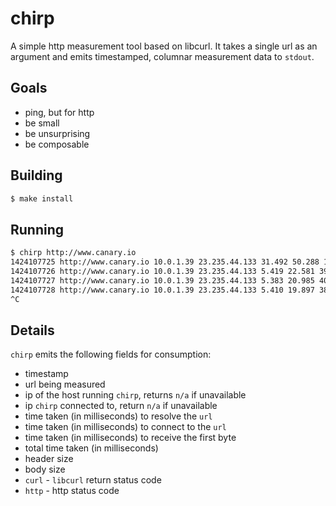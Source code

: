 chirp
=====

A simple http measurement tool based on libcurl.  It takes a single url as an argument and emits timestamped, columnar measurement data to `stdout`.

## Goals

* ping, but for http
* be small
* be unsurprising
* be composable

## Building

```sh
$ make install
```

## Running

```sh
$ chirp http://www.canary.io
1424107725 http://www.canary.io 10.0.1.39 23.235.44.133 31.492 50.288 115.498 117.325 449 13884 0 200
1424107726 http://www.canary.io 10.0.1.39 23.235.44.133 5.419 22.581 39.062 42.888 448 13884 0 200
1424107727 http://www.canary.io 10.0.1.39 23.235.44.133 5.383 20.985 40.595 43.136 448 13884 0 200
1424107728 http://www.canary.io 10.0.1.39 23.235.44.133 5.410 19.897 38.481 39.913 448 13884 0 200
^C
```

## Details

`chirp` emits the following fields for consumption:

* timestamp
* url being measured
* ip of the host running `chirp`, returns `n/a` if unavailable
* ip `chirp` connected to, return `n/a` if unavailable
* time taken (in milliseconds) to resolve the `url`
* time taken (in milliseconds) to connect to the `url`
* time taken (in milliseconds) to receive the first byte
* total time taken (in milliseconds)
* header size
* body size
* `curl` - `libcurl` return status code
* `http` - http status code

